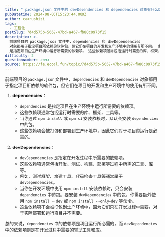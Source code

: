 ```yaml
---
title: " package.json 文件中的 devDependencies 和 dependencies 对象有什么区别？"
pubDatetime: 2024-08-03T15:23:44.000Z
author: caorushizi
tags:
  - 工程化
postSlug: 7d4d575b-5652-47bd-a467-fb80c0973f15
description: >-
  前端项目的 package.json 文件中，dependencies 和 devDependencies
  对象都用于指定项目所依赖的软件包，但它们在项目的开发和生产环境中的使用有所不同。 dependencies： dependencies
  是指定项目在生产环境中运行所需要的依赖项。 这些依赖项通常包括运行时需要的库、框架、工具等。 当你通过 npm install 或 npm ci 安装依赖时
difficulty: 2
questionNumber: 2093
source: https://fe.ecool.fun/topic/7d4d575b-5652-47bd-a467-fb80c0973f15
---
```


前端项目的 `package.json` 文件中，`dependencies` 和 `devDependencies` 对象都用于指定项目所依赖的软件包，但它们在项目的开发和生产环境中的使用有所不同。

1. **dependencies**：

   - `dependencies` 是指定项目在生产环境中运行所需要的依赖项。
   - 这些依赖项通常包括运行时需要的库、框架、工具等。
   - 当你通过 `npm install` 或 `npm ci` 安装依赖时，默认会安装 `dependencies` 中的包。
   - 这些依赖项会被打包和部署到生产环境中，因此它们对于项目的运行是必需的。

2. **devDependencies**：
   - `devDependencies` 是指定在开发过程中所需要的依赖项。
   - 这些依赖项通常包括开发、测试、构建、部署等过程中所需的工具、库等。
   - 例如，测试框架、构建工具、代码检查工具等通常属于 `devDependencies`。
   - 当你在开发环境中使用 `npm install` 安装依赖时，只会安装 `dependencies` 中的包。要安装 `devDependencies` 中的包，你需要额外使用 `npm install --dev` 或 `npm install --only=dev` 等命令。
   - 这些依赖项不会被打包到生产环境中，因为它们只在开发过程中需要，对于实际部署和运行项目并不需要。

总的来说，`dependencies` 中的依赖项是项目运行所必需的，而 `devDependencies` 中的依赖项则是在开发过程中需要的辅助工具和库。
